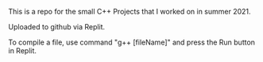 This is a repo for the small C++ Projects that I worked on in summer 2021. 

Uploaded to github via Replit.

To compile a file, use command "g++ [fileName]" and press the Run button in Replit.